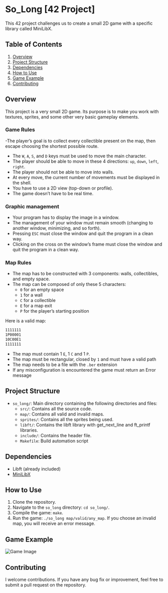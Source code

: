 # So_Long [42 Project]
This 42 project challenges us to create a small 2D game with a specific library called MiniLibX.

## Table of Contents
1. [Overview](#overview)
2. [Project Structure](#project-structure)
3. [Dependencies](#dependencies)
4. [How to Use](#how-to-use)
5. [Game Example](#game-example)
6. [Contributing](#contributing)

## Overview
This project is a very small 2D game. Its purpose is to make you work with textures, sprites, and some other very basic gameplay elements.

### Game Rules
-The player’s goal is to collect every collectible present on the map, then escape choosing the shortest possible route.
- The `W`, `A`, `S`, and `D` keys must be used to move the main character.
- The player should be able to move in these 4 directions: `up`, `down`, `left`, `right`.
- The player should not be able to move into walls.
- At every move, the current number of movements must be displayed in the shell.
- You have to use a 2D view (top-down or profile).
- The game doesn’t have to be real time.

### Graphic management
- Your program has to display the image in a window.
- The management of your window must remain smooth (changing to another window, minimizing, and so forth).
- Pressing `ESC` must close the window and quit the program in a clean way.
- Clicking on the cross on the window’s frame must close the window and quit the program in a clean way.

### Map Rules
- The map has to be constructed with 3 components: walls, collectibles, and empty space.
- The map can be composed of only these 5 characters:
  - `0` for an empty space
  - `1` for a wall
  - `C` for a collectible
  - `E` for a map exit
  - `P` for the player’s starting position

Here is a valid map:
```bash
1111111
1P00001
10C00E1
1111111
```
- The map must contain 1 `E`, 1 `C` and 1 `P`.
- The map must be rectangular, closed by `1` and must have a valid path
- The map needs to be a file with the `.ber` extension
- If any misconfiguration is encountered the game must return an Error message

## Project Structure
- `so_long/`: Main directory containing the following directories and files:
  - `src/`: Contains all the source code.
  - `map/`: Contains all valid and invalid maps.
  - `sprites/`: Contains all the sprites being used.
  - `libft/`: Contains the libft library with get_next_line and ft_printf libraries.
  - `include/`: Contains the header file.
  - `Makefile`: Build automation script

## Dependencies
- Libft (already included)
- [MiniLibX](https://github.com/42Paris/minilibx-linux)

## How to Use
1. Clone the repository.
2. Navigate to the `so_long` directory: `cd so_long/`.
3. Compile the game: `make`.
4. Run the game: `./so_long map/valid/any_map`.
If you choose an invalid map, you will receive an error message.

## Game Example
![Game Image](https://private-user-images.githubusercontent.com/131177558/302682779-fb526c43-d2f7-4ea7-b4a8-e262ec9af2bd.png?jwt=eyJhbGciOiJIUzI1NiIsInR5cCI6IkpXVCJ9.eyJpc3MiOiJnaXRodWIuY29tIiwiYXVkIjoicmF3LmdpdGh1YnVzZXJjb250ZW50LmNvbSIsImtleSI6ImtleTUiLCJleHAiOjE3MTE1MzY5MjIsIm5iZiI6MTcxMTUzNjYyMiwicGF0aCI6Ii8xMzExNzc1NTgvMzAyNjgyNzc5LWZiNTI2YzQzLWQyZjctNGVhNy1iNGE4LWUyNjJlYzlhZjJiZC5wbmc_WC1BbXotQWxnb3JpdGhtPUFXUzQtSE1BQy1TSEEyNTYmWC1BbXotQ3JlZGVudGlhbD1BS0lBVkNPRFlMU0E1M1BRSzRaQSUyRjIwMjQwMzI3JTJGdXMtZWFzdC0xJTJGczMlMkZhd3M0X3JlcXVlc3QmWC1BbXotRGF0ZT0yMDI0MDMyN1QxMDUwMjJaJlgtQW16LUV4cGlyZXM9MzAwJlgtQW16LVNpZ25hdHVyZT1jMmI5MzhmNTFiM2RlOTIwMGY2YmU2N2E5Y2U1YmRiYmM3NDA2Zjk3OTliYzNlNjFiN2M5ZmJhZmFkNzNjYjA2JlgtQW16LVNpZ25lZEhlYWRlcnM9aG9zdCZhY3Rvcl9pZD0wJmtleV9pZD0wJnJlcG9faWQ9MCJ9.0bBR7Fkl5vhHirlnm-vQl5BD4SOnkTbDBnllVL-on6U)

## Contributing
I welcome contributions. If you have any bug fix or improvement, feel free to submit a pull request on the repository.
